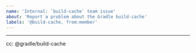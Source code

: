 ```yaml
---
name: 'Internal: `build-cache` team issue'
about: 'Report a problem about the Gradle build-cache'
labels: '@build-cache, from:member'
---
```


<!--- TODO -->

---
cc: @gradle/build-cache
